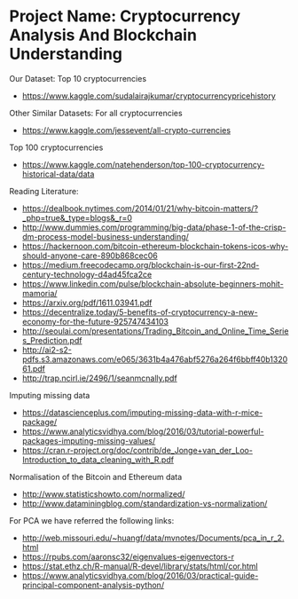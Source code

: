# Project Name: Cryptocurrency Analysis And Blockchain Understanding

Our Dataset:
Top 10 cryptocurrencies
- https://www.kaggle.com/sudalairajkumar/cryptocurrencypricehistory

Other Similar Datasets:
For all cryptocurrencies
- https://www.kaggle.com/jessevent/all-crypto-currencies

Top 100 cryptocurrencies
- https://www.kaggle.com/natehenderson/top-100-cryptocurrency-historical-data/data


Reading Literature:
- https://dealbook.nytimes.com/2014/01/21/why-bitcoin-matters/?_php=true&_type=blogs&_r=0
- http://www.dummies.com/programming/big-data/phase-1-of-the-crisp-dm-process-model-business-understanding/
- https://hackernoon.com/bitcoin-ethereum-blockchain-tokens-icos-why-should-anyone-care-890b868cec06
- https://medium.freecodecamp.org/blockchain-is-our-first-22nd-century-technology-d4ad45fca2ce
- https://www.linkedin.com/pulse/blockchain-absolute-beginners-mohit-mamoria/
- https://arxiv.org/pdf/1611.03941.pdf
- https://decentralize.today/5-benefits-of-cryptocurrency-a-new-economy-for-the-future-925747434103
- http://seoulai.com/presentations/Trading_Bitcoin_and_Online_Time_Series_Prediction.pdf
- http://ai2-s2-pdfs.s3.amazonaws.com/e065/3631b4a476abf5276a264f6bbff40b132061.pdf
- http://trap.ncirl.ie/2496/1/seanmcnally.pdf


Imputing missing data
- https://datascienceplus.com/imputing-missing-data-with-r-mice-package/
- https://www.analyticsvidhya.com/blog/2016/03/tutorial-powerful-packages-imputing-missing-values/
- https://cran.r-project.org/doc/contrib/de_Jonge+van_der_Loo-Introduction_to_data_cleaning_with_R.pdf


Normalisation of the Bitcoin and Ethereum data
- http://www.statisticshowto.com/normalized/
- http://www.dataminingblog.com/standardization-vs-normalization/


For PCA we have referred the following links:
- http://web.missouri.edu/~huangf/data/mvnotes/Documents/pca_in_r_2.html
- https://rpubs.com/aaronsc32/eigenvalues-eigenvectors-r
- https://stat.ethz.ch/R-manual/R-devel/library/stats/html/cor.html
- https://www.analyticsvidhya.com/blog/2016/03/practical-guide-principal-component-analysis-python/

















